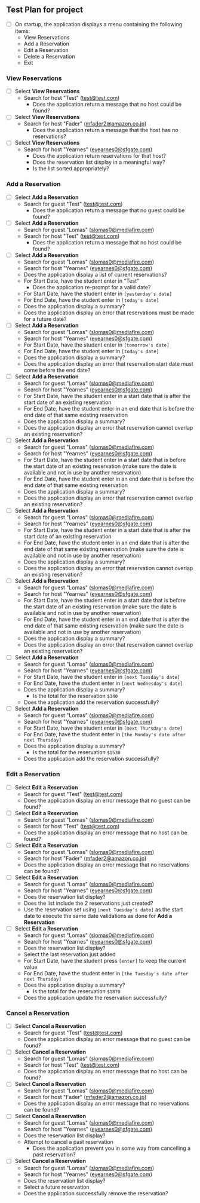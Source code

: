 ## Test Plan for project

* [ ] On startup, the application displays a menu containing the following items:
  * View Reservations
  * Add a Reservation
  * Edit a Reservation
  * Delete a Reservation
  * Exit

### View Reservations

* [ ] Select **View Reservations**
  * Search for host "Test" (test@test.com)
    * Does the application return a message that no host could be found?
* [ ] Select **View Reservations**
  * Search for host "Fader" (mfader2@amazon.co.jp)
    * Does the application return a message that the host has no reservations?
* [ ] Select **View Reservations**
  * Search for host "Yearnes" (eyearnes0@sfgate.com)
    * Does the application return reservations for that host?
    * Does the reservation list display in a meaningful way?
    * Is the list sorted appropriately?

### Add a Reservation

* [ ] Select **Add a Reservation**
  * Search for guest "Test" (test@test.com)
    * Does the application return a message that no guest could be found?
* [ ] Select **Add a Reservation**
  * Search for guest "Lomas" (slomas0@mediafire.com)
  * Search for host "Test" (test@test.com)
    * Does the application return a message that no host could be found?
* [ ] Select **Add a Reservation**
  * Search for guest "Lomas" (slomas0@mediafire.com)
  * Search for host "Yearnes" (eyearnes0@sfgate.com)
  * Does the application display a list of current reservations?
  * For Start Date, have the student enter in "Test"
    * Does the application re-prompt for a valid date?
  * For Start Date, have the student enter in `[yesterday's date]`
  * For End Date, have the student enter in `[today's date]`
  * Does the application display a summary?
  * Does the application display an error that reservations must be made for a future date?
* [ ] Select **Add a Reservation**
  * Search for guest "Lomas" (slomas0@mediafire.com)
  * Search for host "Yearnes" (eyearnes0@sfgate.com)
  * For Start Date, have the student enter in `[tomorrow's date]`
  * For End Date, have the student enter in `[today's date]`
  * Does the application display a summary?
  * Does the application display an error that reservation start date must come before the end date?
* [ ] Select **Add a Reservation**
  * Search for guest "Lomas" (slomas0@mediafire.com)
  * Search for host "Yearnes" (eyearnes0@sfgate.com)
  * For Start Date, have the student enter in a start date that is after the start date of an existing reservation
  * For End Date, have the student enter in an end date that is before the end date of that same existing reservation
  * Does the application display a summary?
  * Does the application display an error that reservation cannot overlap an existing reservation?
* [ ] Select **Add a Reservation**
  * Search for guest "Lomas" (slomas0@mediafire.com)
  * Search for host "Yearnes" (eyearnes0@sfgate.com)
  * For Start Date, have the student enter in a start date that is before the start date of an existing reservation (make sure the date is available and not in use by another reservation)
  * For End Date, have the student enter in an end date that is before the end date of that same existing reservation
  * Does the application display a summary?
  * Does the application display an error that reservation cannot overlap an existing reservation?
* [ ] Select **Add a Reservation**
  * Search for guest "Lomas" (slomas0@mediafire.com)
  * Search for host "Yearnes" (eyearnes0@sfgate.com)
  * For Start Date, have the student enter in a start date that is after the start date of an existing reservation 
  * For End Date, have the student enter in an end date that is after the end date of that same existing reservation (make sure the date is available and not in use by another reservation)
  * Does the application display a summary?
  * Does the application display an error that reservation cannot overlap an existing reservation?
* [ ] Select **Add a Reservation**
  * Search for guest "Lomas" (slomas0@mediafire.com)
  * Search for host "Yearnes" (eyearnes0@sfgate.com)
  * For Start Date, have the student enter in a start date that is before the start date of an existing reservation (make sure the date is available and not in use by another reservation)
  * For End Date, have the student enter in an end date that is after the end date of that same existing reservation (make sure the date is available and not in use by another reservation)
  * Does the application display a summary?
  * Does the application display an error that reservation cannot overlap an existing reservation?
* [ ] Select **Add a Reservation**
  * Search for guest "Lomas" (slomas0@mediafire.com)
  * Search for host "Yearnes" (eyearnes0@sfgate.com)
  * For Start Date, have the student enter in `[next Tuesday's date]`
  * For End Date, have the student enter in `[next Wednesday's date]`
  * Does the application display a summary?
    * Is the total for the reservation `$340`
  * Does the application add the reservation successfully?
* [ ] Select **Add a Reservation**
  * Search for guest "Lomas" (slomas0@mediafire.com)
  * Search for host "Yearnes" (eyearnes0@sfgate.com)
  * For Start Date, have the student enter in `[next Thursday's date]`
  * For End Date, have the student enter in `[the Monday's date after next Thursday]`
  * Does the application display a summary?
    * Is the total for the reservation `$1530`
  * Does the application add the reservation successfully?

### Edit a Reservation

* [ ] Select **Edit a Reservation**
  * Search for guest "Test" (test@test.com)
  * Does the application display an error message that no guest can be found?
* [ ] Select **Edit a Reservation**
  * Search for guest "Lomas" (slomas0@mediafire.com)
  * Search for host "Test" (test@test.com)
  * Does the application display an error message that no host can be found?
* [ ] Select **Edit a Reservation**
  * Search for guest "Lomas" (slomas0@mediafire.com)
  * Search for host "Fader" (mfader2@amazon.co.jp)
  * Does the application display an error message that no reservations can be found?
* [ ] Select **Edit a Reservation**
  * Search for guest "Lomas" (slomas0@mediafire.com)
  * Search for host "Yearnes" (eyearnes0@sfgate.com)
  * Does the reservation list display? 
  * Does the list include the 2 reservations just created?
  * Use the reservation set using `[next Tuesday's date]` as the start date to execute the same date validations as done for **Add a Reservation**
* [ ] Select **Edit a Reservation**
  * Search for guest "Lomas" (slomas0@mediafire.com)
  * Search for host "Yearnes" (eyearnes0@sfgate.com)
  * Does the reservation list display? 
  * Select the last reservation just added
  * For Start Date, have the student press `[enter]` to keep the current value
  * For End Date, have the student enter in `[the Tuesday's date after next Thursday]`
  * Does the application display a summary?
    * Is the total for the reservation `$1870`
  * Does the application update the reservation successfully?

### Cancel a Reservation

* [ ] Select **Cancel a Reservation**
  * Search for guest "Test" (test@test.com)
  * Does the application display an error message that no guest can be found?
* [ ] Select **Cancel a Reservation**
  * Search for guest "Lomas" (slomas0@mediafire.com)
  * Search for host "Test" (test@test.com)
  * Does the application display an error message that no host can be found?
* [ ] Select **Cancel a Reservation**
  * Search for guest "Lomas" (slomas0@mediafire.com)
  * Search for host "Fader" (mfader2@amazon.co.jp)
  * Does the application display an error message that no reservations can be found?
* [ ] Select **Cancel a Reservation**
  * Search for guest "Lomas" (slomas0@mediafire.com)
  * Search for host "Yearnes" (eyearnes0@sfgate.com)
  * Does the reservation list display? 
  * Attempt to cancel a past reservation
    * Does the application prevent you in some way from cancelling a past reservation?
* [ ] Select **Cancel a Reservation**
  * Search for guest "Lomas" (slomas0@mediafire.com)
  * Search for host "Yearnes" (eyearnes0@sfgate.com)
  * Does the reservation list display? 
  * Select a future reservation
  * Does the application successfully remove the reservation? 
